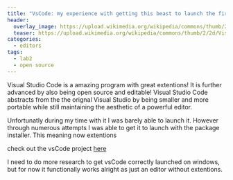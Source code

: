 ```yaml
---
title: "VsCode: my experience with getting this beast to launch the first time after about six times trying"
header:
  overlay_image: https://upload.wikimedia.org/wikipedia/commons/thumb/2/2d/Visual_Studio_Code_1.18_icon.svg/1200px-Visual_Studio_Code_1.18_icon.svg.png
  teaser: https://upload.wikimedia.org/wikipedia/commons/thumb/2/2d/Visual_Studio_Code_1.18_icon.svg/1200px-Visual_Studio_Code_1.18_icon.svg.png
categories:
  - editors
tags:
  - lab2
  - open source
---
```


Visual Studio Code is a amazing program with great extentions! It is further advanced by also being open source and editable! Visual Studio Code abstracts from the the orignal Visual Studio by being smaller and more portable while still maintaining the aesthetic of a powerful editor.

Unfortunatly during my time with it I was barely able to launch it. However through numerous attempts I was able to get it to launch with the package installer. This meaning now extentions

check out the vsCode project 
[here](https://github.com/Microsoft/vscode)

I need to do more research to get vsCode correctly launched on windows, but for now it functionally works alright as just an editor without extentions.